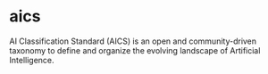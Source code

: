 # aics
AI Classification Standard (AICS) is an open and community-driven taxonomy to define and organize the evolving landscape of Artificial Intelligence.
